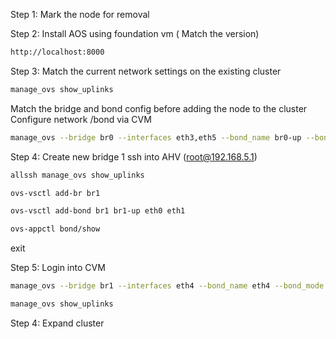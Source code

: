  Step 1:
 Mark the node for removal 
 
 Step 2:
 Install AOS using foundation vm ( Match the version)
 ```sh
 http://localhost:8000
 ```
 
 Step 3:
 Match the current network settings on the existing cluster
  ```sh
 manage_ovs show_uplinks
 ```
 Match the bridge and bond config before adding the node to the cluster
 Configure network /bond via CVM
  ```sh
 manage_ovs --bridge br0 --interfaces eth3,eth5 --bond_name br0-up --bond_mode balance-tcp --lacp_mode fast --lacp_fallback true update_uplinks
 ```
 Step 4:
 Create new bridge 1
 ssh into AHV (root@192.168.5.1)
  ```sh
 allssh manage_ovs show_uplinks
 ```
  ```sh
 ovs-vsctl add-br br1
 ```
  ```sh
 ovs-vsctl add-bond br1 br1-up eth0 eth1
 ```
 ```sh
 ovs-appctl bond/show
 ```
 exit

Step 5:
Login into CVM
 ```sh
manage_ovs --bridge br1 --interfaces eth4 --bond_name eth4 --bond_mode active-backup update_uplinks
```
 ```sh
manage_ovs show_uplinks
```
Step 4:
Expand cluster 
 
 
 
 
